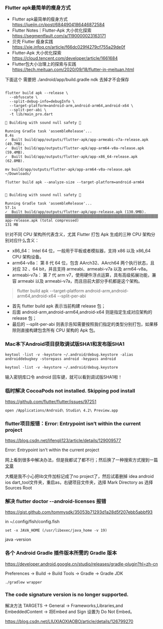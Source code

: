### Flutter apk最简单的瘦身方式

* Flutter apk最简单的瘦身方式  https://juejin.cn/post/6844904186446872584
* Flutter Notes｜Flutter-Apk 大小优化探索  https://segmentfault.com/a/1190000023163171
* 贝壳 Flutter 瘦身实践  https://xie.infoq.cn/article/f66dc029f4279cf755a29de0f
* Flutter-Apk 大小优化探索  https://cloud.tencent.com/developer/article/1661684
* Flutter包大小治理上的探索与实践  https://tech.meituan.com/2020/09/18/flutter-in-meituan.html

下面这个 需要把 ./android/app/build.gradle ndk 去掉才不会保存

```

flutter build apk --release \
  --obfuscate \
  --split-debug-info=debugInfo \
  --target-platform=android-arm,android-arm64,android-x64 \
  --split-per-abi \
  -t lib/main_pro.dart

💪 Building with sound null safety 💪

Running Gradle task 'assembleRelease'...                            8.4s
✓  Built build/app/outputs/flutter-apk/app-armeabi-v7a-release.apk (49.7MB).
✓  Built build/app/outputs/flutter-apk/app-arm64-v8a-release.apk (59.4MB).
✓  Built build/app/outputs/flutter-apk/app-x86_64-release.apk (62.8MB).

mv build/app/outputs/flutter-apk/app-arm64-v8a-release.apk ~/Downloads/
```

```
flutter build apk --analyze-size --target-platform=android-arm64


💪 Building with sound null safety 💪

Running Gradle task 'assembleRelease'...                           57.1s
✓  Built build/app/outputs/flutter-apk/app-release.apk (130.9MB).
▒▒▒▒▒▒▒▒▒▒▒▒▒▒▒▒▒▒▒▒▒▒▒▒▒▒▒▒▒▒▒▒▒▒▒▒▒▒▒▒▒▒▒▒▒▒▒▒▒▒▒▒▒▒▒▒▒▒▒▒▒▒▒▒▒▒▒▒▒▒▒▒▒▒▒▒▒▒▒▒
app-release.apk (total compressed)                                        131 MB

```

针对不同 CPU 架构所代表含义，尤其 Flutter 打包 Apk 生成的三种 CPU 架构分别对应什么含义：

* x86_64： Intel 64 位，一般用于平板或者模拟器，支持 x86 以及 x86_64 CPU 架构设备。
* arm64-v8a： 第 8 代 64 位，包含 AArch32、AArch64 两个执行状态，且对应 32 、64 bit，并且支持
  armeabi、armeabi-v7a 以及 arm64-v8a。
* armeabi-v7a： 第 7 代 arm v7，使用硬件浮点运算，具有高级拓展功能，兼容 armeabi 以及
  armeabi-v7a，而且目前大部分手机都是这个架构。

> flutter build apk --target-platform android-arm,android-arm64,android-x64 --split-per-abi

* 首先 flutter build apk 表示当前构建 release 包；
* 后面 android-arm,android-arm64,android-x64 则是指定生成对应架构的 release 包；
* 最后的 --split-per-abi 则表示告知需要按照我们指定的类型分别打包，如果移除则直接构建包含所有 CPU 架构的
  Apk 包。

### Mac本下Android项目获取调试版SHA1和发布版SHA1

```
keytool -list -v -keystore ~/.android/debug.keystore -alias androiddebugkey -storepass android -keypass android

keytool -list -v -keystore ~/.android/debug.keystore
```

输入密钥库口令 android 回车键，就可以看到调试版SHA1啦！

### 临时解决 CocoaPods not installed. Skipping pod install

https://github.com/flutter/flutter/issues/97251

```
open /Applications/Android\ Studio\ 4.2\ Preview.app
```

### flutter项目报错：Error: Entrypoint isn‘t within the current project

https://blog.csdn.net/lifengli123/article/details/129009577

Error: Entrypoint isn't within the current project

网上看到很多中解决办法，但是我都试了都不行；然后换了一种搜索方式搜到一篇[文章](https://stackoverflow.com/questions/57154394/webstorm-has-marked-all-files-in-a-directory-as-non-project-files)

大概是我不小心把lib文件加标记成了no project了，然后试着删掉 idea android ios
dart_tool文件夹，重启as，右键项目文件夹，选择 Mark Directory as 选择 Sources Root

### 解决  flutter doctor --android-licenses 报错

https://gist.github.com/tommysdk/35053b71293d1a28d5f207ebb5abbf93

in ~/.config/fish/config.fish

```
set -x JAVA_HOME (/usr/libexec/java_home -v 19)
```

java -version

### 各个 Android Gradle 插件版本所需的 Gradle 版本

https://developer.android.google.cn/studio/releases/gradle-plugin?hl=zh-cn

Preferences -> Build -> Build Tools -> Gradle -> Gradle JDK

```
./gradlew wrapper
```

### The code signature version is no longer supported.

解决方法
TARGETS -> General -> Frameworks,Libraries,and EmbeddedContent -> 将Embed and Sign 设置为 Do Not
Embed。

https://blog.csdn.net/LIUXIAOXIAOBO/article/details/126799270

